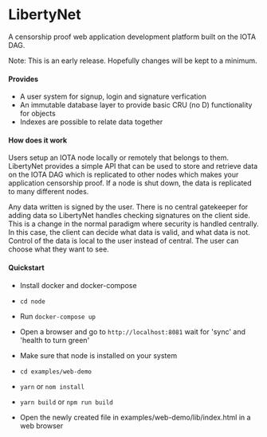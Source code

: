 # LibertyNet

A censorship proof web application development platform built on the IOTA DAG.

Note: This is an early release.  Hopefully changes will be kept to a minimum.

#### Provides

* A user system for signup, login and signature verfication
* An immutable database layer to provide basic CRU (no D) functionality for objects
* Indexes are possible to relate data together

#### How does it work

Users setup an IOTA node locally or remotely that belongs to them.  LibertyNet provides a simple API that can be used to store and retrieve data on the IOTA DAG which is replicated to other nodes which makes your application censorship proof.  If a node is shut down, the data is replicated to many different nodes.

Any data written is signed by the user.  There is no central gatekeeper for adding data so LibertyNet handles checking signatures on the client side.  This is a change in the normal paradigm where security is handled centrally.  In this case, the client can decide what data is valid, and what data is not.  Control of the data is local to the user instead of central.  The user can choose what they want to see.

#### Quickstart

* Install docker and docker-compose

* `cd node`

* Run `docker-compose up`

* Open a browser and go to `http://localhost:8081` wait for 'sync' and 'health to turn green'

* Make sure that node is installed on your system

* `cd examples/web-demo`

* `yarn` or `nom install`

* `yarn build` or `npm run build`

* Open the newly created file in examples/web-demo/lib/index.html in a web browser

  

  

  